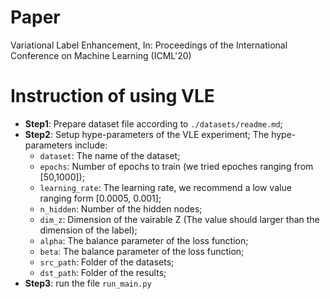 # Paper
Variational Label Enhancement, In: Proceedings of the International Conference on Machine Learning (ICML'20)

# Instruction of  using VLE
- **Step1**: Prepare dataset file according to `./datasets/readme.md`;
- **Step2**: Setup hype-parameters of the VLE experiment; The hype-parameters include:
    - `dataset`: The name of the dataset;
    - `epochs`: Number of epochs to train (we tried epoches ranging from [50,1000]); 
    - `learning_rate`: The learning rate, we recommend a low value ranging form [0.0005, 0.001];
    - `n_hidden`: Number of the hidden nodes;
    - `dim_z`: Dimension of the vairable Z (The value should larger than the dimension of the label);
    - `alpha`: The balance parameter of the loss function;
    - `beta`: The balance parameter of the loss function;
    - `src_path`: Folder of the datasets; 
    - `dst_path`: Folder of the results;
- **Step3**: 
    run the file `run_main.py`
